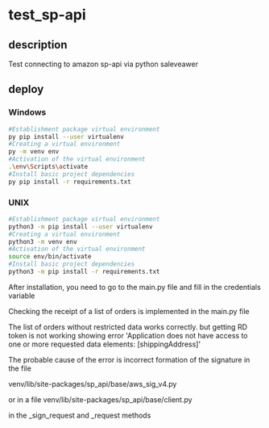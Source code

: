 # test_sp-api

## description
Test connecting to amazon sp-api via python saleveawer

## deploy

### Windows
```sh
#Establishment package virtual environment
py pip install --user virtualenv
#Creating a virtual environment
py -m venv env
#Activation of the virtual environment
.\env\Scripts\activate
#Install basic project dependencies
py pip install -r requirements.txt
```

### UNIX
```sh
#Establishment package virtual environment
python3 -m pip install --user virtualenv
#Creating a virtual environment
python3 -m venv env
#Activation of the virtual environment
source env/bin/activate
#Install basic project dependencies
python3 -m pip install -r requirements.txt
```
After installation, you need to go to the main.py file and fill in the credentials variable 

Checking the receipt of a list of orders is implemented in the main.py file


The list of orders without restricted data works correctly. but getting RD token is not working showing error
'Application does not have access to one or more requested data elements: [shippingAddress]'

The probable cause of the error is incorrect formation of the signature in the file

venv/lib/site-packages/sp_api/base/aws_sig_v4.py 

or in a file
venv/lib/site-packages/sp_api/base/client.py

in the _sign_request and _request methods
